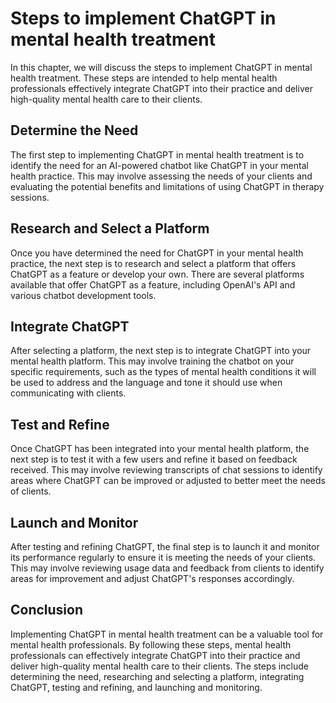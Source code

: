 Steps to implement ChatGPT in mental health treatment
=================================================================================================================

In this chapter, we will discuss the steps to implement ChatGPT in mental health treatment. These steps are intended to help mental health professionals effectively integrate ChatGPT into their practice and deliver high-quality mental health care to their clients.

Determine the Need
------------------

The first step to implementing ChatGPT in mental health treatment is to identify the need for an AI-powered chatbot like ChatGPT in your mental health practice. This may involve assessing the needs of your clients and evaluating the potential benefits and limitations of using ChatGPT in therapy sessions.

Research and Select a Platform
------------------------------

Once you have determined the need for ChatGPT in your mental health practice, the next step is to research and select a platform that offers ChatGPT as a feature or develop your own. There are several platforms available that offer ChatGPT as a feature, including OpenAI's API and various chatbot development tools.

Integrate ChatGPT
-----------------

After selecting a platform, the next step is to integrate ChatGPT into your mental health platform. This may involve training the chatbot on your specific requirements, such as the types of mental health conditions it will be used to address and the language and tone it should use when communicating with clients.

Test and Refine
---------------

Once ChatGPT has been integrated into your mental health platform, the next step is to test it with a few users and refine it based on feedback received. This may involve reviewing transcripts of chat sessions to identify areas where ChatGPT can be improved or adjusted to better meet the needs of clients.

Launch and Monitor
------------------

After testing and refining ChatGPT, the final step is to launch it and monitor its performance regularly to ensure it is meeting the needs of your clients. This may involve reviewing usage data and feedback from clients to identify areas for improvement and adjust ChatGPT's responses accordingly.

Conclusion
----------

Implementing ChatGPT in mental health treatment can be a valuable tool for mental health professionals. By following these steps, mental health professionals can effectively integrate ChatGPT into their practice and deliver high-quality mental health care to their clients. The steps include determining the need, researching and selecting a platform, integrating ChatGPT, testing and refining, and launching and monitoring.
